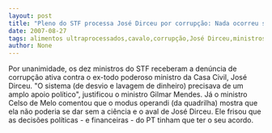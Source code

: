 ```yaml
---
layout: post
title: "Pleno do STF processa José Dirceu por corrupção: Nada ocorreu sem a sua ciência ou aval, afirmam ministros"
date: 2007-08-27
tags: alimentos ultraprocessados,cavalo,corrupção,José Dirceu,ministros,Nada
author: None
---
```

Por unanimidade, os dez ministros do STF receberam a den&uacute;ncia de corrup&ccedil;&atilde;o ativa contra o ex-todo poderoso ministro da Casa Civil, Jos&eacute; Dirceu.
&quot;O sistema (de desvio e lavagem de dinheiro) precisava de um amplo apoio pol&iacute;tico&quot;, justificou o ministro Gilmar Mendes.
J&aacute; o ministro Celso de Melo comentou que o modus operandi (da quadrilha) mostra que ela n&atilde;o poderia se dar sem a ci&ecirc;ncia e o aval de Jos&eacute; Dirceu. Ele frisou que as decis&otilde;es pol&iacute;ticas - e financeiras - do PT tinham que ter o seu acordo.
&nbsp; 